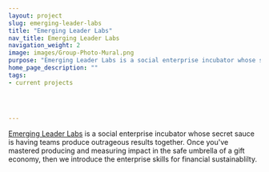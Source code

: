 ```yaml
---
layout: project
slug: emerging-leader-labs
title: "Emerging Leader Labs"
nav_title: Emerging Leader Labs
navigation_weight: 2
image: images/Group-Photo-Mural.png
purpose: "Emerging Leader Labs is a social enterprise incubator whose secret sauce is having teams produce outrageous results together."
home_page_description: ""
tags:
- current projects




---
```

[Emerging Leader Labs](http://www.EmergingLeaderLabs.org) is a social enterprise incubator whose secret sauce is having teams produce outrageous results together. Once you've mastered producing and measuring impact in the safe umbrella of a gift economy, then we introduce the enterprise skills for financial sustainablilty.
